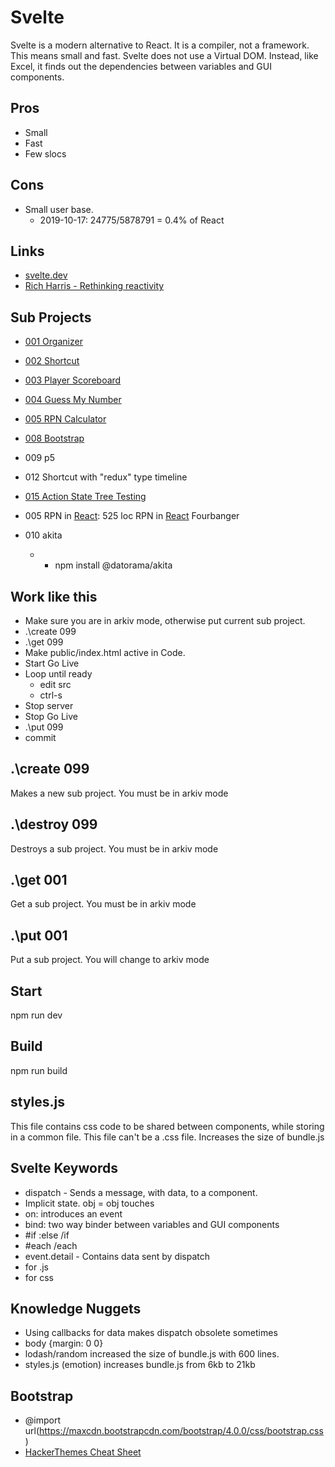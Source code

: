 # Svelte

Svelte is a modern alternative to React. It is a compiler, not a framework.
This means small and fast. Svelte does not use a Virtual DOM. Instead, like Excel, it finds out the dependencies between variables and GUI components.

## Pros

* Small
* Fast
* Few slocs

## Cons

* Small user base. 
  * 2019-10-17: 24775/5878791 = 0.4% of React

## Links

* [svelte.dev](https://svelte.dev)
* [Rich Harris - Rethinking reactivity](https://www.youtube.com/watch?v=AdNJ3fydeao)

## Sub Projects

* [001 Organizer](         https://christernilsson.github.io/Lab/2019/104-Svelte-Playground/arkiv/001/public)
* [002 Shortcut](          https://christernilsson.github.io/Lab/2019/104-Svelte-Playground/arkiv/002/public)
* [003 Player Scoreboard]( https://christernilsson.github.io/Lab/2019/104-Svelte-Playground/arkiv/003/public)
* [004 Guess My Number](   https://christernilsson.github.io/Lab/2019/104-Svelte-Playground/arkiv/004/public)
* [005 RPN Calculator](    https://christernilsson.github.io/Lab/2019/104-Svelte-Playground/arkiv/005/public) 
* [008 Bootstrap](    https://christernilsson.github.io/Lab/2019/104-Svelte-Playground/arkiv/008/public) 
* 009 p5
* 012 Shortcut with "redux" type timeline
* [015 Action State Tree Testing](    https://christernilsson.github.io/Lab/2019/104-Svelte-Playground/arkiv/015/public) 


* 005
RPN in [React](https://github.com/t-eckert/react-rpn): 525 loc 
RPN in [React](https://github.com/slinke/react-rpn-calculator) Fourbanger

* 010 akita
  * * npm install @datorama/akita



## Work like this

* Make sure you are in arkiv mode, otherwise put current sub project.
* .\create 099
* .\get 099
* Make public/index.html active in Code.
* Start Go Live
* Loop until ready
	* edit src
	* ctrl-s
* Stop server 
* Stop Go Live
* .\put 099
* commit


## .\create 099

Makes a new sub project. You must be in arkiv mode

## .\destroy 099

Destroys a sub project. You must be in arkiv mode

## .\get 001

Get a sub project. You must be in arkiv mode

## .\put 001

Put a sub project. You will change to arkiv mode

## Start

npm run dev

## Build

npm run build

## styles.js

This file contains css code to be shared between components, while storing in a common file.
This file can't be a .css file.
Increases the size of bundle.js

## Svelte Keywords

* dispatch - Sends a message, with data, to a component.
* Implicit state. obj = obj touches
* on: introduces an event
* bind: two way binder between variables and GUI components
* #if :else /if
* #each /each
* event.detail - Contains data sent by dispatch
* <script></script> for .js
* <style></style>   for css

## Knowledge Nuggets

* Using callbacks for data makes dispatch obsolete sometimes
* body {margin: 0 0}
* lodash/random increased the size of bundle.js with 600 lines.
* styles.js (emotion) increases bundle.js from 6kb to 21kb

## Bootstrap

* @import url(https://maxcdn.bootstrapcdn.com/bootstrap/4.0.0/css/bootstrap.css)
* [HackerThemes Cheat Sheet](https://hackerthemes.com/bootstrap-cheatsheet/)